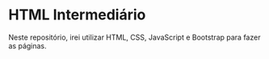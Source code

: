 # HTML Intermediário

Neste repositório, irei utilizar HTML, CSS, JavaScript e Bootstrap para fazer as páginas.
